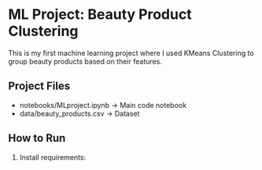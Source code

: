 # ML Project: Beauty Product Clustering

This is my first machine learning project where I used KMeans Clustering to group beauty products based on their features.

## Project Files
- notebooks/MLproject.ipynb → Main code notebook
- data/beauty_products.csv → Dataset

## How to Run
1. Install requirements:
